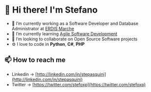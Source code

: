 # 👋 Hi there! I'm Stefano

<!--
**stefoxp/stefoxp** is a ✨ _special_ ✨ repository because its `README.md` (this file) appears on your GitHub profile.

Here are some ideas to get you started:

- 🤔 I’m looking for help with ...
- 💬 Ask me about ...
- 😄 Pronouns: ...
- ⚡ Fun fact: ...
-->

- 🔭 I’m currently working as a Software Developer and Database Administrator at [ERDIS Marche](https://erdis.it/)
- 🌱 I’m currently learning [Agile Software Development](https://agilemanifesto.org/)
- 👯 I’m looking to collaborate on Open Source Software projects
- ⚙️ I love to code in **Python**, **C#**, **PHP**

## 📫 How to reach me

- Linkedin -> [http://linkedin.com/in/stepasquini](http://linkedin.com/in/stepasquini)
- Twitter -> [https://twitter.com/stefoxp](https://twitter.com/stefoxp)